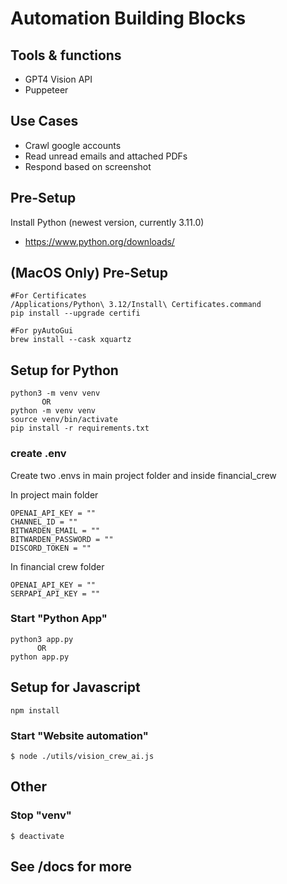 # Automation Building Blocks

## Tools & functions

- GPT4 Vision API
- Puppeteer

## Use Cases

- Crawl google accounts
- Read unread emails and attached PDFs
- Respond based on screenshot

## Pre-Setup

Install Python (newest version, currently 3.11.0)

- https://www.python.org/downloads/

## (MacOS Only) Pre-Setup

```shell
#For Certificates
/Applications/Python\ 3.12/Install\ Certificates.command
pip install --upgrade certifi

#For pyAutoGui
brew install --cask xquartz
```

## Setup for Python

```shell
python3 -m venv venv
       OR
python -m venv venv
source venv/bin/activate
pip install -r requirements.txt
```

### create .env

Create two .envs in main project folder and inside financial_crew

In project main folder

```
OPENAI_API_KEY = ""
CHANNEL_ID = ""
BITWARDEN_EMAIL = ""
BITWARDEN_PASSWORD = ""
DISCORD_TOKEN = ""
```

In financial crew folder

```
OPENAI_API_KEY = ""
SERPAPI_API_KEY = ""
```

### Start "Python App"

```shell
python3 app.py
      OR
python app.py

```

## Setup for Javascript

```shell
npm install
```

### Start "Website automation"

```shell
$ node ./utils/vision_crew_ai.js
```

## Other

### Stop "venv"

```shell
$ deactivate
```

## See /docs for more
